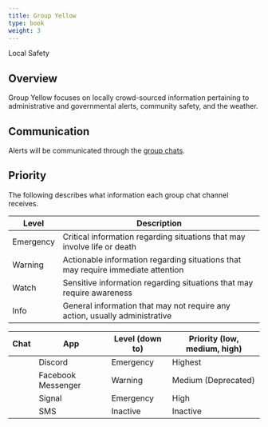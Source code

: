 ```yaml
---
title: Group Yellow
type: book
weight: 3
---
```


Local Safety

## Overview

Group Yellow focuses on locally crowd-sourced information pertaining to administrative and governmental alerts, community safety, and the weather.

## Communication

Alerts will be communicated through the [group chats](/about/groups/#group-chats).

## Priority

The following describes what information each group chat channel receives.

| Level     | Description                                                                      |
| --------- | -------------------------------------------------------------------------------- |
| Emergency | Critical information regarding situations that may involve life or death         |
| Warning   | Actionable information regarding situations that may require immediate attention |
| Watch     | Sensitive information regarding situations that may require awareness            |
| Info      | General information that may not require any action, usually administrative      |

| Chat                                      | App                | Level (down to) | Priority (low, medium, high) |
| ----------------------------------------- | ------------------ | --------------- | ---------------------------- |
| <i class="fab fa-discord"></i>            | Discord            | Emergency       | Highest                      |
| <i class="fab fa-facebook-messenger"></i> | Facebook Messenger | Warning         | Medium (Deprecated)          |
| <i class="fas fa-signal"></i>             | Signal             | Emergency       | High                         |
| <i class="fas fa-sms"></i>                | SMS                | Inactive        | Inactive                     |
